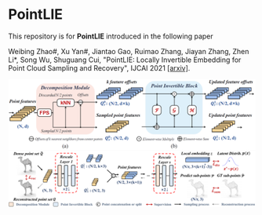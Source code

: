 # PointLIE

This repository is for **PointLIE** introduced in the following paper

Weibing Zhao#, Xu Yan#, Jiantao Gao, Ruimao Zhang, Jiayan Zhang, Zhen Li*, Song Wu, Shuguang Cui, "PointLIE: Locally Invertible Embedding for Point Cloud Sampling and Recovery", IJCAI 2021 [[arxiv]](https://arxiv.org/pdf/2104.14769.pdf).
  
![](figures/figure2.png)
![](figures/figure3.png)
